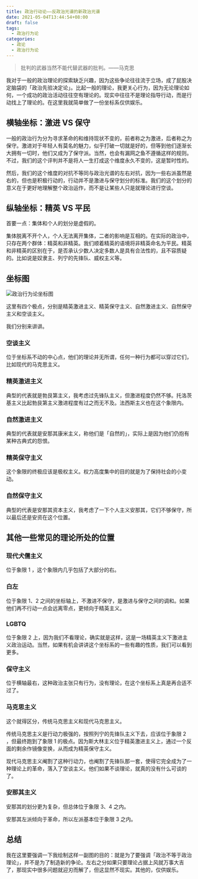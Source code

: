```yaml
---
title: 政治行动论——反政治光谱的新政治光谱
date: 2021-05-04T13:44:54+08:00
draft: false
tags:
  - 政治行为论
categories:
  - 政论
  - 政治行为论
---
```


> 批判的武器当然不能代替武器的批判。——马克思

我对于一般的政治理论的探索缺乏兴趣，因为这些争论往往流于立场，成了屁股决定脑袋的「政治先验决定论」。比起一般的理论，我更关心行为，因为无论理论如何，一个成功的政治活动往往空有理论的。现实中往往不是理论指导行动，而是行动找上了理论的。在这里我就简单做了一份坐标系仅供娱乐。

## 横轴坐标：激进 VS 保守

一般的政治行为分为寻求革命的和维持现状不变的，前者称之为激进，后者称之为保守。激进对于年轻人有莫名的魅力，似乎打破一切就是好的，但等到他们逐渐长大拥有一切时，他们又成为了保守派。当然，也会有漏网之鱼不遵循这样的规则。不过，我们的这个评判并不是将人一生打成这个维度永久不变的，这是暂时性的。

然后，我们的这个维度的对抗不等同与政治光谱的左右对抗，因为一些右派虽然是右的，但也是积极行动的，行动并不是激进与保守划分的标准。我们的这个划分的意义在于更好地理解整个政治运作，而不是让某些人只是就理论进行空谈。

## 纵轴坐标：精英 VS 平民

首要一点：集体和个人的划分是虚假的。

集体脱离不开个人，个人无法离开集体，二者的影响是互相的。在实际的政治中，只存在两个群体：精英和非精英。我们顺着精英的语境将非精英命名为平民。精英和非精英的区别在于，是否承认少数人决定多数人是具有合法性的，且不容质疑的。比如说是奴隶主、列宁的先锋队、威权主义等。

## 坐标图

![政治行为论坐标图](/post/img/political-behavior-theory.png)

这里有四个极点，分别是精英激进主义、精英保守主义、自然激进主义、自然保守主义和空谈主义。

我们分别来讲讲。

### 空谈主义

位于坐标系不动的中心点，他们的理论并无所谓，任何一种行为都可以穿过它们，比如现代的马克思主义。

### 精英激进主义

典型的代表就是勃艮第主义，我考虑过先锋队主义，但激进程度仍然不够。托洛茨基主义比起勃艮第主义激进程度有过之而无不及。法西斯主义也在这个象限内。

### 自然激进主义

典型的代表就是安那其康米主义，称他们是「自然的」，实际上是因为他们仍抱有某种古典式的怨恨。

### 精英保守主义

这个象限的终极应该是极权主义。权力高度集中的目的就是为了保持社会的小变动。

### 自然保守主义

典型的代表是安那其资本主义，我考虑了一下个人主义安那其，它们不够保守，所以最后还是安资在这个位置。

## 其他一些常见的理论所处的位置

### 现代犬儒主义

位于象限 1 ，这个象限内几乎包括了大部分的右。

### 白左

位于象限 1、2 之间的坐标轴上，不激进不保守，是激进与保守之间的调和。如果他们再不行动一点会远离零点，更倾向于精英主义。

### LGBTQ

位于象限 2 上，因为我们不看理论，确实就是这样，这是一场精英主义下激进主义政治运动。当然，如果有机会讲讲这个坐标系的一些有趣的性质，我们可以看到更多。

### 保守主义

位于横轴最右，这种政治主张只有行为，没有理论，在这个坐标系上真是再合适不过了。

### 马克思主义

这个就得区分，传统马克思主义和现代马克思主义。

传统马克思主义是行动力极强的，按照列宁的先锋队主义下去，应该位于象限 2 ，但最终跑到了象限 1 的极点。因为斯大林主义位于精英激进主义上，通过一个反面的剩余作镜像变换，从而成为精英保守主义。

现代马克思主义阉割了这种行动力，也阉割了先锋队那一套，使得它完全成为了一种理论上的革命，落入了空谈主义。他们如果不谈理论，就真的没有什么可谈的了。

### 安那其主义

安那其的划分更为复杂，但总体位于象限 3、4 之内。

安那其左派倾向于革命，所以左派基本位于象限 3 之内。

## 总结

我在这里要强调一下我绘制这样一副图的目的：就是为了要强调「政治不等于政治理论」，并不是为了制造新的争论。左右之分如果只要理论占据上风就万事大吉了，那现实中很多问题就迎刃而解了，但这显然不现实。其他的，仅供娱乐。
